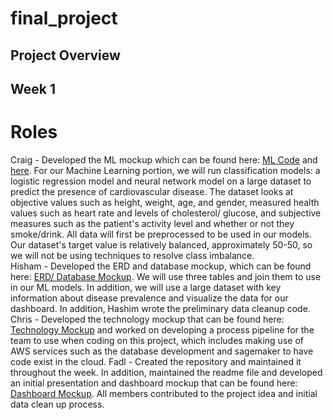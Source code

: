 # final_project

## Project Overview

## Week 1
# Roles

Craig - Developed the ML mockup which can be found here: [ML Code](https://github.com/fadlnabbouh/final_project/blob/main/Initial_Cardio_Model.ipynb) and [here](https://github.com/fadlnabbouh/final_project/blob/main/Log_Regress_Cardio_Model.ipynb). For our Machine Learning portion, we will run classification models: a logistic regression model and neural network model on a large dataset to predict the presence of cardiovascular disease. The dataset looks at objective values such as height, weight, age, and gender, measured health values such as heart rate and levels of cholesterol/ glucose, and subjective measures such as the patient's activity level and whether or not they smoke/drink. All data will first be preprocessed to be used in our models. Our dataset's target value is relatively balanced, approximately 50-50, so we will not be using techniques to resolve class imbalance.  
Hisham - Developed the ERD and database mockup, which can be found here: [ERD/ Database Mockup](https://github.com/fadlnabbouh/final_project/tree/main/ERD%20%26%20Sql%20PgAdmin). We will use three tables and join them to use in our ML models. In addition, we will use a large dataset with key information about disease prevalence and visualize the data for our dashboard. In addition, Hashim wrote the preliminary data cleanup code. 
Chris - Developed the technology mockup that can be found here: [Technology Mockup](https://github.com/fadlnabbouh/final_project/blob/main/Technology%and&Pipeline/technology.txt) and worked on developing a process pipeline for the team to use when coding on this project, which includes making use of AWS services such as the database development and sagemaker to have code exist in the cloud.
Fadl - Created the repository and maintained it throughout the week. In addition, maintained the readme file and developed an initial presentation and dashboard mockup that can be found here: [Dashboard Mockup](https://github.com/fadlnabbouh/final_project/blob/main/Dashboard%20%26%20Presentation/dashboard_mockup.txt).
All members contributed to the project idea and initial data clean up process. 
